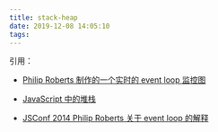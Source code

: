 ```yaml
---
title: stack-heap
date: 2019-12-08 14:05:10
tags:
---
```



引用： 

- [Philip Roberts 制作的一个实时的 event loop 监控图](http://latentflip.com/loupe/?code=JC5vbignYnV0dG9uJywgJ2NsaWNrJywgZnVuY3Rpb24gb25DbGljaygpIHsKICAgIHNldFRpbWVvdXQoZnVuY3Rpb24gdGltZXIoKSB7CiAgICAgICAgY29uc29sZS5sb2coJ1lvdSBjbGlja2VkIHRoZSBidXR0b24hJyk7ICAgIAogICAgfSwgMjAwMCk7Cn0pOwoKY29uc29sZS5sb2coIkhpISIpOwoKc2V0VGltZW91dChmdW5jdGlvbiB0aW1lb3V0KCkgewogICAgY29uc29sZS5sb2coIkNsaWNrIHRoZSBidXR0b24hIik7Cn0sIDUwMDApOwoKY29uc29sZS5sb2coIldlbGNvbWUgdG8gbG91cGUuIik7!!!PGJ1dHRvbj5DbGljayBtZSE8L2J1dHRvbj4%3D)
- [JavaScript 中的堆栈](https://www.zhihu.com/search?type=content&q=javaScript%20%E4%B8%AD%E7%9A%84%E5%A0%86%E6%A0%88)

- [JSConf 2014 Philip Roberts 关于 event loop 的解释](https://youtu.be/8aGhZQkoFbQ)